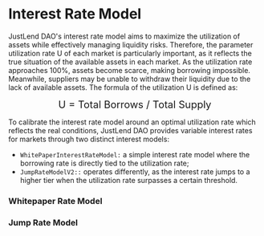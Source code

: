 # Interest Rate Model

JustLend DAO's interest rate model aims to maximize the utilization of assets while effectively managing liquidity risks. Therefore, the parameter utilization rate U of each market is particularly important, as it reflects the true situation of the available assets in each market. As the utilization rate approaches 100%, assets become scarce, making borrowing impossible.  Meanwhile, suppliers may be unable to withdraw their liquidity due to the lack of available assets. The formula of the utilization U is defined as:

<div style="text-align: center; font-size: 20px;">
    U = Total Borrows / Total Supply
</div>

To calibrate the interest rate model around an optimal utilization rate which reflects the real conditions, JustLend DAO provides variable interest rates for markets through two distinct interest models:

* `WhitePaperInterestRateModel:` a simple interest rate model where the borrowing rate is directly tied to the utilization rate;
* `JumpRateModelV2::` operates differently, as the interest rate jumps to a higher tier when the utilization rate surpasses a certain threshold.

### **Whitepaper Rate Model**




### **Jump Rate Model**
